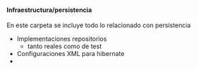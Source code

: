 #### Infraestructura/persistencia

En este carpeta se incluye todo lo relacionado con persistencia

- Implementaciones repositorios
  - tanto reales como de test
- Configuraciones XML para hibernate
- 
